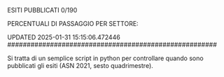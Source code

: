 ESITI PUBBLICATI 0/190 

PERCENTUALI DI PASSAGGIO PER SETTORE:

UPDATED 2025-01-31 15:15:06.472446
###################################################### 

Si tratta di un semplice script in python per controllare quando sono pubblicati gli esiti (ASN 2021, sesto quadrimestre).

